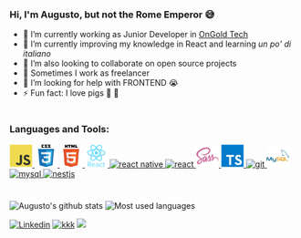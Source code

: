 ### Hi, I'm Augusto, but not the Rome Emperor :sweat_smile:

- 🔭 I’m currently working as Junior Developer in [OnGold Tech](https://ongoldtech.com) 
- 🌱 I’m currently improving my knowledge in React and learning _un po' di italiano_ 
- 👯 I’m also looking to collaborate on open source projects
- 🤠 Sometimes I work as freelancer
- 🤔 I’m looking for help with FRONTEND :sob:  
- ⚡ Fun fact: I love pigs :pig: :pig_nose:

#
<h3 align="left">Languages and Tools: </h3>
<p align="left"> 
<a href="https://developer.mozilla.org/en-US/docs/Web/JavaScript" target="_blank"> <img src="https://raw.githubusercontent.com/devicons/devicon/master/icons/javascript/javascript-original.svg" alt="javascript" width="40" height="40"/> </a>	
<a href="https://www.w3schools.com/css/" target="_blank"> <img src="https://raw.githubusercontent.com/devicons/devicon/master/icons/css3/css3-original-wordmark.svg" alt="css3" width="40" height="40"/> </a>
<a href="https://www.w3.org/html/" target="_blank"> <img src="https://raw.githubusercontent.com/devicons/devicon/master/icons/html5/html5-original-wordmark.svg" alt="html5" width="40" height="40"/> </a> 
<a href="https://reactjs.org/" target="_blank"> <img src="https://raw.githubusercontent.com/devicons/devicon/master/icons/react/react-original-wordmark.svg" alt="react" width="40" height="40"/> </a>
<a href="https://reactnative.dev/" target="_blank"> <img src="https://cdn.worldvectorlogo.com/logos/react-native-1.svg" alt="react native" width="40" height="40"/> </a>
<a href="https://nodejs.org/en/" target="_blank"> <img src="https://cdn.worldvectorlogo.com/logos/nodejs-icon.svg" alt="react" width="40" height="40"/> </a>
<a href="https://sass-lang.com/" target="_blank"> <img src="https://raw.githubusercontent.com/devicons/devicon/master/icons/sass/sass-original.svg" alt="sass" width="40" height="40"/> </a> 
<a href="https://www.typescriptlang.org/" target="_blank"> <img src="https://raw.githubusercontent.com/devicons/devicon/master/icons/typescript/typescript-original.svg" alt="typescript" width="40" height="40"/> </a>
<a href="https://git-scm.com/" target="_blank"> <img src="https://www.vectorlogo.zone/logos/git-scm/git-scm-icon.svg" alt="git" width="40" height="40"/> </a> 
<a href="https://www.mysql.com/" target="_blank"> <img src="https://raw.githubusercontent.com/devicons/devicon/master/icons/mysql/mysql-original-wordmark.svg" alt="mysql" width="40" height="40"/> </a> 
<a href="https://www.mongodb.com/pt-br/" target="_blank"> <img src="https://cdn.worldvectorlogo.com/logos/mongodb-icon-1.svg" alt="mysql" width="40" height="40"/> </a> 
  <a href="https://nestjs.com/" target="_blank"> <img src="https://cdn.jsdelivr.net/gh/devicons/devicon@latest/icons/nestjs/nestjs-original.svg" alt="nestjs" width="40" height="40"/> </a> 
</p>

#

![Augusto's github stats](https://github-readme-stats.vercel.app/api?username=augustosnk12&show_icons=true&theme=radical)
![Most used languages](https://github-readme-stats.vercel.app/api/top-langs/?username=augustosnk12&layout=compact&langs_count=7&theme=radical)


[![Linkedin](https://img.shields.io/badge/-LinkedIn-060606?style=social&logo=Linkedin)](https://www.linkedin.com/in/augusto-1908/)
[![kkk](https://img.shields.io/youtube/channel/views/UCtxGmIrbo-9d3KMBz3GH3mQ?style=social)](https://www.youtube.com/channel/UCtxGmIrbo-9d3KMBz3GH3mQ)
![](https://komarev.com/ghpvc/?username=your-github-augustosnk12&color=ff69b4&style=flat&label=visitors)
